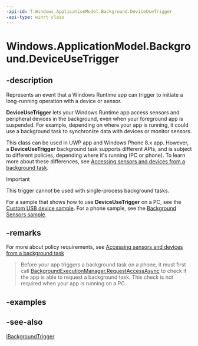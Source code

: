 ```yaml
---
-api-id: T:Windows.ApplicationModel.Background.DeviceUseTrigger
-api-type: winrt class
---
```


<!-- Class syntax.
public class DeviceUseTrigger : Windows.ApplicationModel.Background.IBackgroundTrigger, Windows.ApplicationModel.Background.IDeviceUseTrigger
-->

# Windows.ApplicationModel.Background.DeviceUseTrigger

## -description
Represents an event that a Windows Runtime app can trigger to initiate a long-running operation with a device or sensor.

**DeviceUseTrigger** lets your Windows Runtime app access sensors and peripheral devices in the background, even when your foreground app is suspended. For example, depending on where your app is running, it could use a background task to synchronize data with devices or monitor sensors.

This class can be used in UWP app and Windows Phone 8.x app. However, a **DeviceUseTrigger** background task supports different APIs, and is subject to different policies, depending where it's running (PC or phone). To learn more about these differences, see [Accessing sensors and devices from a background task](http://msdn.microsoft.com/library/ccde8565-8dae-44fc-aded-3a0fee759930).

> [!IMPORTANT]
> This trigger cannot be used with single-process background tasks.

For a sample that shows how to use **DeviceUseTrigger** on a PC, see the [Custom USB device sample](http://go.microsoft.com/fwlink/p/?LinkId=301975 ). For a phone sample, see the [Background Sensors sample](http://go.microsoft.com/fwlink/p/?LinkId=393307).

## -remarks
For more about policy requirements, see [Accessing sensors and devices from a background task](http://msdn.microsoft.com/library/ccde8565-8dae-44fc-aded-3a0fee759930)

> Before your app triggers a background task on a phone, it must first call [BackgroundExecutionManager.RequestAccessAsync](https://docs.microsoft.com/uwp/api/windows.applicationmodel.background.backgroundexecutionmanager.RequestAccessAsync) to check if the app is able to request a background task. This check is not required when your app is running on a PC.

## -examples

## -see-also
[IBackgroundTrigger](ibackgroundtrigger.md)
